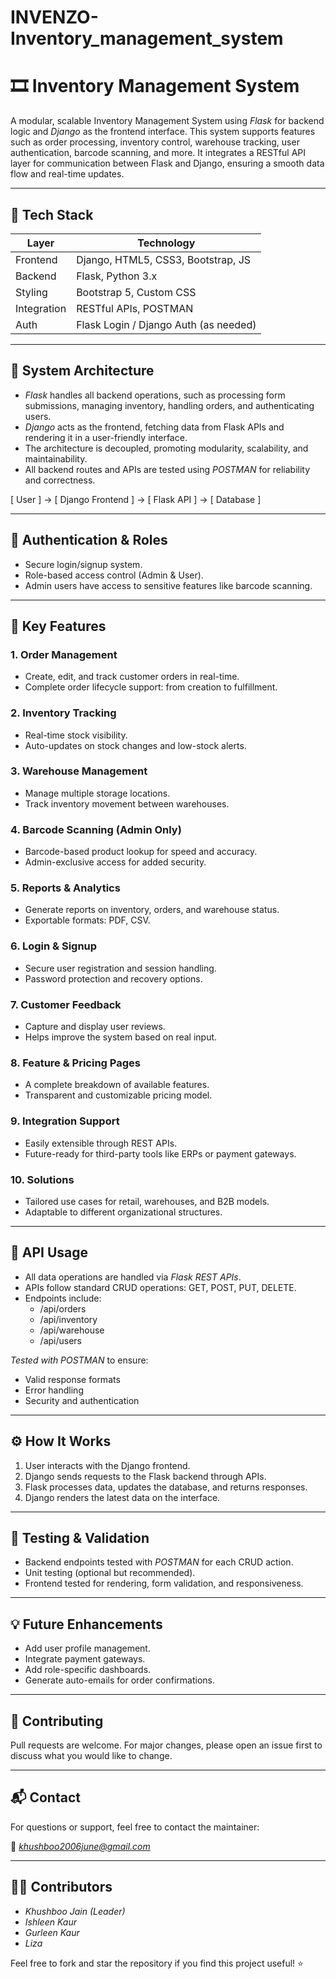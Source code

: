 # INVENZO-Inventory_management_system

# 🎞 Inventory Management System

A modular, scalable Inventory Management System using *Flask* for backend logic and *Django* as the frontend interface. This system supports features such as order processing, inventory control, warehouse tracking, user authentication, barcode scanning, and more. It integrates a RESTful API layer for communication between Flask and Django, ensuring a smooth data flow and real-time updates.

---

## 🚀 Tech Stack

| Layer       | Technology                        |
|-------------|------------------------------------|
| Frontend    | Django, HTML5, CSS3, Bootstrap, JS|
| Backend     | Flask, Python 3.x                 |
| Styling     | Bootstrap 5, Custom CSS           |
| Integration | RESTful APIs, POSTMAN             |
| Auth        | Flask Login / Django Auth (as needed) |

---

## 🧩 System Architecture

- *Flask* handles all backend operations, such as processing form submissions, managing inventory, handling orders, and authenticating users.
- *Django* acts as the frontend, fetching data from Flask APIs and rendering it in a user-friendly interface.
- The architecture is decoupled, promoting modularity, scalability, and maintainability.
- All backend routes and APIs are tested using *POSTMAN* for reliability and correctness.


 [ User ] → [ Django Frontend ] → [ Flask API ] → [ Database ]
  

---

## 🔐 Authentication & Roles

- Secure login/signup system.
- Role-based access control (Admin & User).
- Admin users have access to sensitive features like barcode scanning.

---

## 🔑 Key Features

### 1. Order Management
- Create, edit, and track customer orders in real-time.
- Complete order lifecycle support: from creation to fulfillment.

### 2. Inventory Tracking
- Real-time stock visibility.
- Auto-updates on stock changes and low-stock alerts.

### 3. Warehouse Management
- Manage multiple storage locations.
- Track inventory movement between warehouses.

### 4. Barcode Scanning (Admin Only)
- Barcode-based product lookup for speed and accuracy.
- Admin-exclusive access for added security.

### 5. Reports & Analytics
- Generate reports on inventory, orders, and warehouse status.
- Exportable formats: PDF, CSV.

### 6. Login & Signup
- Secure user registration and session handling.
- Password protection and recovery options.

### 7. Customer Feedback
- Capture and display user reviews.
- Helps improve the system based on real input.

### 8. Feature & Pricing Pages
- A complete breakdown of available features.
- Transparent and customizable pricing model.

### 9. Integration Support
- Easily extensible through REST APIs.
- Future-ready for third-party tools like ERPs or payment gateways.

### 10. Solutions
- Tailored use cases for retail, warehouses, and B2B models.
- Adaptable to different organizational structures.

---

## 🔗 API Usage

- All data operations are handled via *Flask REST APIs*.
- APIs follow standard CRUD operations: GET, POST, PUT, DELETE.
- Endpoints include:
  - /api/orders
  - /api/inventory
  - /api/warehouse
  - /api/users

*Tested with POSTMAN* to ensure:
- Valid response formats
- Error handling
- Security and authentication

---

## ⚙ How It Works

1. User interacts with the Django frontend.
2. Django sends requests to the Flask backend through APIs.
3. Flask processes data, updates the database, and returns responses.
4. Django renders the latest data on the interface.

---

## 🧪 Testing & Validation

- Backend endpoints tested with *POSTMAN* for each CRUD action.
- Unit testing (optional but recommended).
- Frontend tested for rendering, form validation, and responsiveness.

---

## 💡 Future Enhancements

- Add user profile management.
- Integrate payment gateways.
- Add role-specific dashboards.
- Generate auto-emails for order confirmations.

---

## 🤝 Contributing

Pull requests are welcome. For major changes, please open an issue first to discuss what you would like to change.

---

## 📬 Contact

For questions or support, feel free to contact the maintainer:

📧 *khushboo2006june@gmail.com*

---

## 👨‍💼 Contributors

- *Khushboo Jain (Leader)*  
- *Ishleen Kaur*  
- *Gurleen Kaur*  
- *Liza*  

Feel free to fork and star the repository if you find this project useful! ⭐
